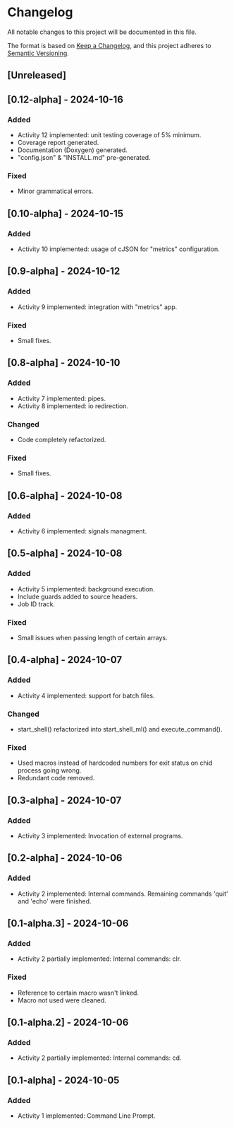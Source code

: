 # Changelog

All notable changes to this project will be documented in this file.

The format is based on [Keep a Changelog](https://keepachangelog.com/en/1.1.0/),
and this project adheres to [Semantic Versioning](https://semver.org/spec/v2.0.0.html).

## [Unreleased]

## [0.12-alpha] - 2024-10-16

### Added

- Activity 12 implemented: unit testing coverage of 5% minimum.
- Coverage report generated.
- Documentation (Doxygen) generated.
- "config.json" & "INSTALL.md" pre-generated.

### Fixed

- Minor grammatical errors.

## [0.10-alpha] - 2024-10-15

### Added

- Activity 10 implemented: usage of cJSON for "metrics" configuration.

## [0.9-alpha] - 2024-10-12

### Added

- Activity 9 implemented: integration with "metrics" app.

### Fixed

- Small fixes.

## [0.8-alpha] - 2024-10-10

### Added

- Activity 7 implemented: pipes.
- Activity 8 implemented: io redirection.

### Changed

- Code completely refactorized.

### Fixed

- Small fixes.

## [0.6-alpha] - 2024-10-08

### Added

- Activity 6 implemented: signals managment.

## [0.5-alpha] - 2024-10-08

### Added

- Activity 5 implemented: background execution.
- Include guards added to source headers.
- Job ID track.

### Fixed

- Small issues when passing length of certain arrays.

## [0.4-alpha] - 2024-10-07

### Added

- Activity 4 implemented: support for batch files.

### Changed

- start_shell() refactorized into start_shell_ml() and execute_command().

### Fixed

- Used macros instead of hardcoded numbers for exit status on chid process going wrong.
- Redundant code removed.

## [0.3-alpha] - 2024-10-07

### Added

- Activity 3 implemented: Invocation of external programs.

## [0.2-alpha] - 2024-10-06

### Added

- Activity 2 implemented: Internal commands. Remaining commands 'quit' and 'echo' were finished.

## [0.1-alpha.3] - 2024-10-06

### Added

- Activity 2 partially implemented: Internal commands: clr.

### Fixed

- Reference to certain macro wasn't linked.
- Macro not used were cleaned.

## [0.1-alpha.2] - 2024-10-06

### Added

- Activity 2 partially implemented: Internal commands: cd.

## [0.1-alpha] - 2024-10-05

### Added

- Activity 1 implemented: Command Line Prompt.
